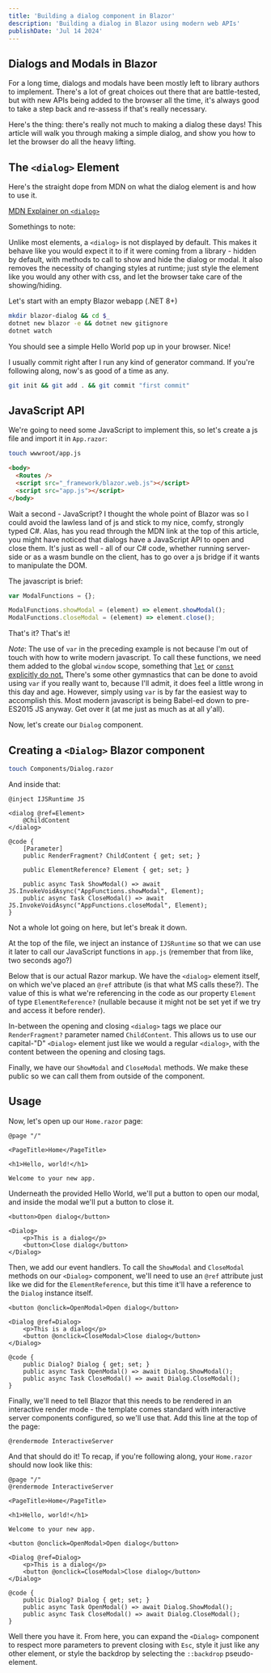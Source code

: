```yaml
---
title: 'Building a dialog component in Blazor'
description: 'Building a dialog in Blazor using modern web APIs'
publishDate: 'Jul 14 2024'
---
```


## Dialogs and Modals in Blazor

For a long time, dialogs and modals have been mostly left to library authors to implement. There's a lot of great choices out there that are battle-tested, but with new APIs being added to the browser all the time, it's always good to take a step back and re-assess if that's really necessary.

Here's the thing: there's really not much to making a dialog these days! This article will walk you through making a simple dialog, and show you how to let the browser do all the heavy lifting.

## The `<dialog>` Element

Here's the straight dope from MDN on what the dialog element is and how to use it.

[MDN Explainer on `<dialog>`](https://developer.mozilla.org/en-US/docs/Web/HTML/Element/dialog)

Somethings to note:

Unlike most elements, a `<dialog>` is not displayed by default. This makes it behave like you would expect it to if it were coming from a library - hidden by default, with methods to call to show and hide the dialog or modal. It also removes the necessity of changing styles at runtime; just style the element like you would any other with css, and let the browser take care of the showing/hiding.

Let's start with an empty Blazor webapp (.NET 8+)

```bash
mkdir blazor-dialog && cd $_
dotnet new blazor -e && dotnet new gitignore
dotnet watch
```

You should see a simple Hello World pop up in your browser. Nice!

I usually commit right after I run any kind of generator command. If you're following along, now's as good of a time as any.

```bash
git init && git add . && git commit "first commit"
```

## JavaScript API

We're going to need some JavaScript to implement this, so let's create a js file and import it in `App.razor`:

```bash
touch wwwroot/app.js
```

```html
<body>
  <Routes />
  <script src="_framework/blazor.web.js"></script>
  <script src="app.js"></script>
</body>
```

Wait a second - JavaScript? I thought the whole point of Blazor was so I could avoid the lawless land of js and stick to my nice, comfy, strongly typed C#. Alas, has you read through the MDN link at the top of this article, you might have noticed that dialogs have a JavaScript API to open and close them. It's just as well - all of our C# code, whether running server-side or as a wasm bundle on the client, has to go over a js bridge if it wants to manipulate the DOM.

The javascript is brief:

```js
var ModalFunctions = {};

ModalFunctions.showModal = (element) => element.showModal();
ModalFunctions.closeModal = (element) => element.close();
```

That's it? That's it!

_Note_: The use of `var` in the preceding example is not because I'm out of touch with how to write modern javascript. To call these functions, we need them added to the global `window` scope, something that [`let`](https://developer.mozilla.org/en-US/docs/Web/JavaScript/Reference/Statements/let) or [`const` explicitly do not.](https://developer.mozilla.org/en-US/docs/Web/JavaScript/Reference/Statements/const) There's some other gymnastics that can be done to avoid using `var` if you really want to, because I'll admit, it does feel a little wrong in this day and age. However, simply using `var` is by far the easiest way to accomplish this. Most modern javascript is being Babel-ed down to pre-ES2015 JS anyway. Get over it (at me just as much as at all y'all).

Now, let's create our `Dialog` component.

## Creating a `<Dialog>` Blazor component

```bash
touch Components/Dialog.razor
```

And inside that:

```razor
@inject IJSRuntime JS

<dialog @ref=Element>
    @ChildContent
</dialog>

@code {
    [Parameter]
    public RenderFragment? ChildContent { get; set; }

    public ElementReference? Element { get; set; }

    public async Task ShowModal() => await JS.InvokeVoidAsync("AppFunctions.showModal", Element);
    public async Task CloseModal() => await JS.InvokeVoidAsync("AppFunctions.closeModal", Element);
}
```

Not a whole lot going on here, but let's break it down.

At the top of the file, we inject an instance of `IJSRuntime` so that we can use it later to call our JavaScript functions in `app.js` (remember that from like, two seconds ago?)

Below that is our actual Razor markup. We have the `<dialog>` element itself, on which we've placed an `@ref` attribute (is that what MS calls these?). The value of this is what we're referencing in the code as our property `Element` of type `ElementReference?` (nullable because it might not be set yet if we try and access it before render).

In-between the opening and closing `<dialog>` tags we place our `RenderFragment?` parameter named `ChildContent`. This allows us to use our capital-"D" `<Dialog>` element just like we would a regular `<dialog>`, with the content between the opening and closing tags.

Finally, we have our `ShowModal` and `CloseModal` methods. We make these public so we can call them from outside of the component.

## Usage

Now, let's open up our `Home.razor` page:

```razor
@page "/"

<PageTitle>Home</PageTitle>

<h1>Hello, world!</h1>

Welcome to your new app.
```

Underneath the provided Hello World, we'll put a button to open our modal, and inside the modal we'll put a button to close it.

```razor
<button>Open dialog</button>

<Dialog>
    <p>This is a dialog</p>
    <button>Close dialog</button>
</Dialog>
```

Then, we add our event handlers. To call the `ShowModal` and `CloseModal` methods on our `<Dialog>` component, we'll need to use an `@ref` attribute just like we did for the `ElementReference`, but this time it'll have a reference to the `Dialog` instance itself.

```razor
<button @onclick=OpenModal>Open dialog</button>

<Dialog @ref=Dialog>
    <p>This is a dialog</p>
    <button @onclick=CloseModal>Close dialog</button>
</Dialog>

@code {
    public Dialog? Dialog { get; set; }
    public async Task OpenModal() => await Dialog.ShowModal();
    public async Task CloseModal() => await Dialog.CloseModal();
}
```

Finally, we'll need to tell Blazor that this needs to be rendered in an interactive render mode - the template comes standard with interactive server components configured, so we'll use that. Add this line at the top of the page:

```razor
@rendermode InteractiveServer
```

And that should do it! To recap, if you're following along, your `Home.razor` should now look like this:

```razor
@page "/"
@rendermode InteractiveServer

<PageTitle>Home</PageTitle>

<h1>Hello, world!</h1>

Welcome to your new app.

<button @onclick=OpenModal>Open dialog</button>

<Dialog @ref=Dialog>
    <p>This is a dialog</p>
    <button @onclick=CloseModal>Close dialog</button>
</Dialog>

@code {
    public Dialog? Dialog { get; set; }
    public async Task OpenModal() => await Dialog.ShowModal();
    public async Task CloseModal() => await Dialog.CloseModal();
}
```

Well there you have it. From here, you can expand the `<Dialog>` component to respect more parameters to prevent closing with `Esc`, style it just like any other element, or style the backdrop by selecting the `::backdrop` pseudo-element.
